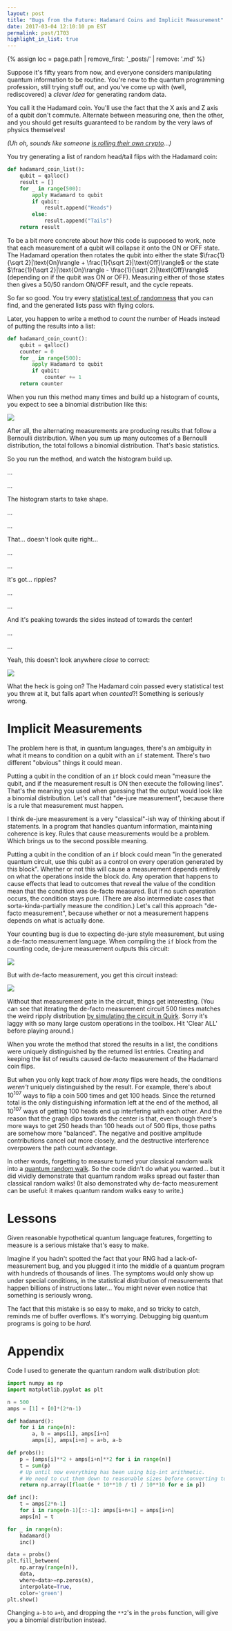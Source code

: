 ```yaml
---
layout: post
title: "Bugs from the Future: Hadamard Coins and Implicit Measurement"
date: 2017-03-04 12:10:10 pm EST
permalink: post/1703
highlight_in_list: true
---
```


{% assign loc = page.path | remove_first: '_posts/' | remove: '.md' %}

Suppose it's fifty years from now, and everyone considers manipulating quantum information to be routine.
You're new to the quantum programming profession, still trying stuff out, and you've come up with (well, rediscovered) a *clever idea* for generating random data.

You call it the Hadamard coin.
You'll use the fact that the X axis and Z axis of a qubit don't commute.
Alternate between measuring one, then the other, and you should get results guaranteed to be random by the very laws of physics themselves!

*(Uh oh, sounds like someone [is rolling their own crypto](http://security.stackexchange.com/a/18198/10676)...)*

You try generating a list of random head/tail flips with the Hadamard coin:

```python
def hadamard_coin_list():
    qubit = qalloc()
    result = []
    for _ in range(500):
        apply Hadamard to qubit
        if qubit:
            result.append("Heads")
        else:
            result.append("Tails")
    return result
```

To be a bit more concrete about how this code is supposed to work, note that each measurement of a qubit will collapse it onto the ON or OFF state.
The Hadamard operation then rotates the qubit into either the state $\frac{1}{\sqrt 2}|\text{On}\rangle + \frac{1}{\sqrt 2}|\text{Off}\rangle$ or the state $\frac{1}{\sqrt 2}|\text{On}\rangle - \frac{1}{\sqrt 2}|\text{Off}\rangle$ (depending on if the qubit was ON or OFF).
Measuring either of those states then gives a 50/50 random ON/OFF result, and the cycle repeats.

So far so good.
You try every [statistical test of randomness](https://en.wikipedia.org/wiki/Randomness_tests) that you can find, and the generated lists pass with flying colors.

Later, you happen to write a method to *count* the number of Heads instead of putting the results into a list:

```python
def hadamard_coin_count():
    qubit = qalloc()
    counter = 0
    for _ in range(500):
        apply Hadamard to qubit
        if qubit:
            counter += 1
    return counter
```

When you run this method many times and build up a histogram of counts, you expect to see a binomial distribution like this:

<img style="max-width:100%;" src="/assets/{{ loc }}/expected-distribution.png"/>

After all, the alternating measurements are producing results that follow a Bernoulli distribution.
When you sum up many outcomes of a Bernoulli distribution, the total follows a binomial distribution.
That's basic statistics.

So you run the method, and watch the histogram build up.

...

...

The histogram starts to take shape.

...

...

That... doesn't look quite right...

...

...

It's got... ripples?

...

...

And it's peaking towards the sides instead of towards the center!

...

...

Yeah, this doesn't look anywhere *close* to correct:

<img style="max-width:100%;" src="/assets/{{ loc }}/actual-distribution.png"/>

What the heck is going on?
The Hadamard coin passed every statistical test you threw at it, but falls apart when *counted*?!
Something is seriously wrong.

# Implicit Measurements

The problem here is that, in quantum languages, there's an ambiguity in what it means to condition on a qubit with an `if` statement.
There's two different "obvious" things it could mean.

Putting a qubit in the condition of an `if` block could mean "measure the qubit, and if the measurement result is ON then execute the following lines".
That's the meaning you used when guessing that the output would look like a binomial distribution.
Let's call that "de-jure measurement", because there is a rule that measurement must happen.

I think de-jure measurement is a very "classical"-ish way of thinking about if statements.
In a program that handles quantum information, maintaining coherence is key.
Rules that cause measurements would be a problem.
Which brings us to the second possible meaning.

Putting a qubit in the condition of an `if` block could mean "in the generated quantum circuit, use this qubit as a control on every operation generated by this block".
Whether or not this will cause a measurement depends entirely on what the operations inside the block do.
Any operation that happens to cause effects that lead to outcomes that reveal the value of the condition mean that the condition was de-facto measured.
But if no such operation occurs, the condition stays pure.
(There are also intermediate cases that sorta-kinda-partially measure the condition.)
Let's call this approach "de-facto measurement", because whether or not a measurement happens depends on what is actually done.

Your counting bug is due to expecting de-jure style measurement, but using a de-facto measurement language.
When compiling the `if` block from the counting code, de-jure measurement outputs this circuit:

<img style="max-width:100%;" src="/assets/{{ loc }}/hadamard-measure-increment.png"/>

But with de-facto measurement, you get this circuit instead:

<img style="max-width:100%;" src="/assets/{{ loc }}/hadamard-increment.png"/>

Without that measurement gate in the circuit, things get interesting.
(You can see that iterating the de-facto measurement circuit 500 times matches the weird ripply distribution [by simulating the circuit in Quirk](http://algorithmicassertions.com/quirk#circuit=%7B%22cols%22%3A%5B%5B%22H%22%5D%2C%5B%22%E2%80%A2%22%2C%22inc9%22%5D%2C%5B%22~s0ae%22%5D%2C%5B1%2C%22Chance9%22%5D%5D%2C%22gates%22%3A%5B%7B%22id%22%3A%22~m9ah%22%2C%22name%22%3A%22x2%22%2C%22circuit%22%3A%7B%22cols%22%3A%5B%5B%22H%22%5D%2C%5B%22%E2%80%A2%22%2C%22inc9%22%5D%2C%5B%22H%22%5D%2C%5B%22%E2%80%A2%22%2C%22inc9%22%5D%5D%7D%7D%2C%7B%22id%22%3A%22~34ha%22%2C%22name%22%3A%22x8%22%2C%22circuit%22%3A%7B%22cols%22%3A%5B%5B%22~m9ah%22%5D%2C%5B%22~m9ah%22%5D%2C%5B%22~m9ah%22%5D%2C%5B%22~m9ah%22%5D%5D%7D%7D%2C%7B%22id%22%3A%22~gii%22%2C%22name%22%3A%22x32%22%2C%22circuit%22%3A%7B%22cols%22%3A%5B%5B%22~34ha%22%5D%2C%5B%22~34ha%22%5D%2C%5B%22~34ha%22%5D%2C%5B%22~34ha%22%5D%5D%7D%7D%2C%7B%22id%22%3A%22~p9lg%22%2C%22name%22%3A%22x128%22%2C%22circuit%22%3A%7B%22cols%22%3A%5B%5B%22~gii%22%5D%2C%5B%22~gii%22%5D%2C%5B%22~gii%22%5D%2C%5B%22~gii%22%5D%5D%7D%7D%2C%7B%22id%22%3A%22~hblb%22%2C%22name%22%3A%22x256%22%2C%22circuit%22%3A%7B%22cols%22%3A%5B%5B%22~p9lg%22%5D%2C%5B%22~p9lg%22%5D%5D%7D%7D%2C%7B%22id%22%3A%22~7m3k%22%2C%22name%22%3A%22x64%22%2C%22circuit%22%3A%7B%22cols%22%3A%5B%5B%22~gii%22%5D%2C%5B%22~gii%22%5D%5D%7D%7D%2C%7B%22id%22%3A%22~s0ae%22%2C%22name%22%3A%22x499%22%2C%22circuit%22%3A%7B%22cols%22%3A%5B%5B%22H%22%5D%2C%5B%22%E2%80%A2%22%2C%22inc9%22%5D%2C%5B%22~m9ah%22%5D%2C%5B%22~34ha%22%5D%2C%5B%22~34ha%22%5D%2C%5B%22~gii%22%5D%2C%5B%22~7m3k%22%5D%2C%5B%22~p9lg%22%5D%2C%5B%22~hblb%22%5D%5D%7D%7D%5D%7D). Sorry it's laggy with so many large custom operations in the toolbox. Hit 'Clear ALL' before playing around.)

When you wrote the method that stored the results in a list, the conditions were uniquely distinguished by the returned list entries.
Creating and keeping the list of results caused de-facto measurement of the Hadamard coin flips.

But when you only kept track of *how many* flips were heads, the conditions *weren't* uniquely distinguished by the result.
For example, there's about $10^{107}$ ways to flip a coin 500 times and get 100 heads.
Since the returned total is the only distinguishing information left at the end of the method, all $10^{107}$ ways of getting 100 heads end up interfering with each other.
And the reason that the graph dips towards the center is that, even though there's more ways to get 250 heads than 100 heads out of 500 flips, those paths are somehow more "balanced".
The negative and positive amplitude contributions cancel out more closely, and the destructive interference overpowers the path count advantage.

In other words, forgetting to measure turned your classical random walk into a [quantum random walk](https://en.wikipedia.org/wiki/Quantum_walk).
So the code didn't do what you wanted... but it did vividly demonstrate that quantum random walks spread out faster than classical random walks!
(It also demonstrated why de-facto measurement can be useful: it makes quantum random walks easy to write.)

# Lessons

Given reasonable hypothetical quantum language features, forgetting to measure is a serious mistake that's easy to make.

Imagine if you hadn't spotted the fact that your RNG had a lack-of-measurement bug, and you plugged it into the middle of a quantum program with hundreds of thousands of lines.
The symptoms would only show up under special conditions, in the statistical distribution of measurements that happen billions of instructions later...
You might never even notice that something is seriously wrong.

The fact that this mistake is so easy to make, and so tricky to catch, reminds me of buffer overflows.
It's worrying.
Debugging big quantum programs is going to be *hard*.

# Appendix

Code I used to generate the quantum random walk distribution plot:

<style scoped>
  .highlight {
    max-height: 300px;
    overflow-y: auto;
  }
</style>

```python
import numpy as np
import matplotlib.pyplot as plt

n = 500
amps = [1] + [0]*(2*n-1)

def hadamard():
    for i in range(n):
        a, b = amps[i], amps[i+n]
        amps[i], amps[i+n] = a+b, a-b

def probs():
    p = [amps[i]**2 + amps[i+n]**2 for i in range(n)]
    t = sum(p)
    # Up until now everything has been using big-int arithmetic.
    # We need to cut them down to reasonable sizes before converting to floats.
    return np.array([float(e * 10**10 / t) / 10**10 for e in p])

def inc():
    t = amps[2*n-1]
    for i in range(n-1)[::-1]: amps[i+n+1] = amps[i+n]
    amps[n] = t

for _ in range(n):
    hadamard()
    inc()

data = probs()
plt.fill_between(
    np.array(range(n)),
	data,
    where=data>=np.zeros(n),
	interpolate=True,
	color='green')
plt.show()
```

Changing `a-b` to `a+b`, and dropping the `**2`'s in the `probs` function, will give you a binomial distribution instead.